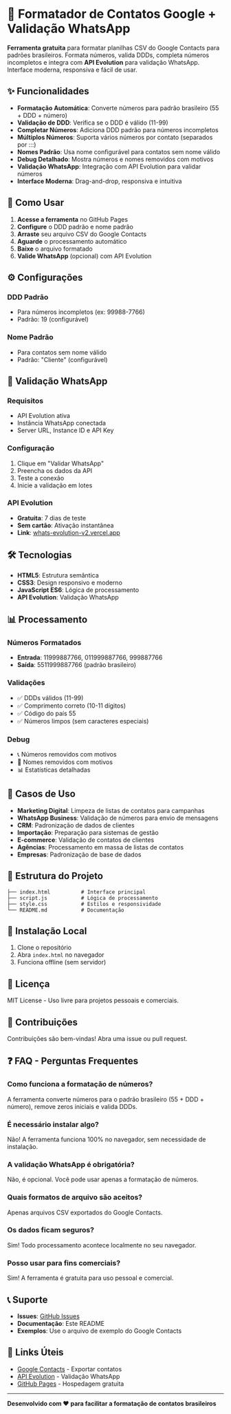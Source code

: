 # 📱 Formatador de Contatos Google + Validação WhatsApp

**Ferramenta gratuita** para formatar planilhas CSV do Google Contacts para padrões brasileiros. Formata números, valida DDDs, completa números incompletos e integra com **API Evolution** para validação WhatsApp. Interface moderna, responsiva e fácil de usar.

## ✨ Funcionalidades

- **Formatação Automática**: Converte números para padrão brasileiro (55 + DDD + número)
- **Validação de DDD**: Verifica se o DDD é válido (11-99)
- **Completar Números**: Adiciona DDD padrão para números incompletos
- **Múltiplos Números**: Suporta vários números por contato (separados por :::)
- **Nomes Padrão**: Usa nome configurável para contatos sem nome válido
- **Debug Detalhado**: Mostra números e nomes removidos com motivos
- **Validação WhatsApp**: Integração com API Evolution para validar números
- **Interface Moderna**: Drag-and-drop, responsiva e intuitiva

## 🚀 Como Usar

1. **Acesse a ferramenta** no GitHub Pages
2. **Configure** o DDD padrão e nome padrão
3. **Arraste** seu arquivo CSV do Google Contacts
4. **Aguarde** o processamento automático
5. **Baixe** o arquivo formatado
6. **Valide WhatsApp** (opcional) com API Evolution

## ⚙️ Configurações

### DDD Padrão
- Para números incompletos (ex: 99988-7766)
- Padrão: 19 (configurável)

### Nome Padrão
- Para contatos sem nome válido
- Padrão: "Cliente" (configurável)

## 📱 Validação WhatsApp

### Requisitos
- API Evolution ativa
- Instância WhatsApp conectada
- Server URL, Instance ID e API Key

### Configuração
1. Clique em "Validar WhatsApp"
2. Preencha os dados da API
3. Teste a conexão
4. Inicie a validação em lotes

### API Evolution
- **Gratuita**: 7 dias de teste
- **Sem cartão**: Ativação instantânea
- **Link**: [whats-evolution-v2.vercel.app](https://whats-evolution-v2.vercel.app/)

## 🛠️ Tecnologias

- **HTML5**: Estrutura semântica
- **CSS3**: Design responsivo e moderno
- **JavaScript ES6**: Lógica de processamento
- **API Evolution**: Validação WhatsApp

## 📊 Processamento

### Números Formatados
- **Entrada**: 11999887766, 011999887766, 999887766
- **Saída**: 5511999887766 (padrão brasileiro)

### Validações
- ✅ DDDs válidos (11-99)
- ✅ Comprimento correto (10-11 dígitos)
- ✅ Código do país 55
- ✅ Números limpos (sem caracteres especiais)

### Debug
- 📞 Números removidos com motivos
- 👤 Nomes removidos com motivos
- 📊 Estatísticas detalhadas

## 🎯 Casos de Uso

- **Marketing Digital**: Limpeza de listas de contatos para campanhas
- **WhatsApp Business**: Validação de números para envio de mensagens
- **CRM**: Padronização de dados de clientes
- **Importação**: Preparação para sistemas de gestão
- **E-commerce**: Validação de contatos de clientes
- **Agências**: Processamento em massa de listas de contatos
- **Empresas**: Padronização de base de dados

## 📁 Estrutura do Projeto

```
├── index.html          # Interface principal
├── script.js           # Lógica de processamento
├── style.css           # Estilos e responsividade
└── README.md           # Documentação
```

## 🔧 Instalação Local

1. Clone o repositório
2. Abra `index.html` no navegador
3. Funciona offline (sem servidor)

## 📄 Licença

MIT License - Uso livre para projetos pessoais e comerciais.

## 🤝 Contribuições

Contribuições são bem-vindas! Abra uma issue ou pull request.

## ❓ FAQ - Perguntas Frequentes

### Como funciona a formatação de números?
A ferramenta converte números para o padrão brasileiro (55 + DDD + número), remove zeros iniciais e valida DDDs.

### É necessário instalar algo?
Não! A ferramenta funciona 100% no navegador, sem necessidade de instalação.

### A validação WhatsApp é obrigatória?
Não, é opcional. Você pode usar apenas a formatação de números.

### Quais formatos de arquivo são aceitos?
Apenas arquivos CSV exportados do Google Contacts.

### Os dados ficam seguros?
Sim! Todo processamento acontece localmente no seu navegador.

### Posso usar para fins comerciais?
Sim! A ferramenta é gratuita para uso pessoal e comercial.

## 📞 Suporte

- **Issues**: [GitHub Issues](https://github.com/RelaxSolucoes/formatador-contatos-google/issues)
- **Documentação**: Este README
- **Exemplos**: Use o arquivo de exemplo do Google Contacts

## 🔗 Links Úteis

- [Google Contacts](https://contacts.google.com/) - Exportar contatos
- [API Evolution](https://whats-evolution-v2.vercel.app/) - Validação WhatsApp
- [GitHub Pages](https://pages.github.com/) - Hospedagem gratuita

---

**Desenvolvido com ❤️ para facilitar a formatação de contatos brasileiros**
